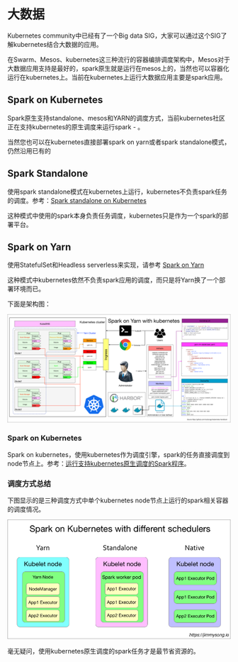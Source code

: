 # 大数据

Kubernetes community中已经有了一个Big data SIG，大家可以通过这个SIG了解kubernetes结合大数据的应用。

在Swarm、Mesos、kubernetes这三种流行的容器编排调度架构中，Mesos对于大数据应用支持是最好的，spark原生就是运行在mesos上的，当然也可以容器化运行在kubernetes上。当前在kubernetes上运行大数据应用主要是spark应用。

## Spark on Kubernetes

Spark原生支持standalone、mesos和YARN的调度方式，当前kubernetes社区正在支持kubernetes的原生调度来运行spark - 。

当然您也可以在kubernetes直接部署spark on yarn或者spark standalone模式，仍然沿用已有的

## Spark Standalone

使用spark standalone模式在kubernetes上运行，kubernetes不负责spark任务的调度。参考：[Spark standalone on Kubernetes](spark-standalone-on-kubernetes.md)

这种模式中使用的spark本身负责任务调度，kubernetes只是作为一个spark的部署平台。

## Spark on Yarn

使用StatefulSet和Headless serverless来实现，请参考 [Spark on Yarn](https://github.com/rootsongjc/kube-yarn/tree/sz-test)

这种模式中kubernetes依然不负责spark应用的调度，而只是将Yarn换了一个部署环境而已。

下面是架构图：

![Spark on yarn with kubernetes](../images/spark-on-yarn-with-kubernetes.png)

### Spark on Kubernetes

Spark on kubernetes，使用kubernetes作为调度引擎，spark的任务直接调度到node节点上。参考：[运行支持kubernetes原生调度的Spark程序](running-spark-with-kubernetes-native-scheduler.md)。

### 调度方式总结

下图显示的是三种调度方式中单个kubernetes node节点上运行的spark相关容器的调度情况。

![在kubernetes上使用多种调度方式](../images/spark-on-kubernetes-with-different-schedulers.jpg)

毫无疑问，使用kubernetes原生调度的spark任务才是最节省资源的。